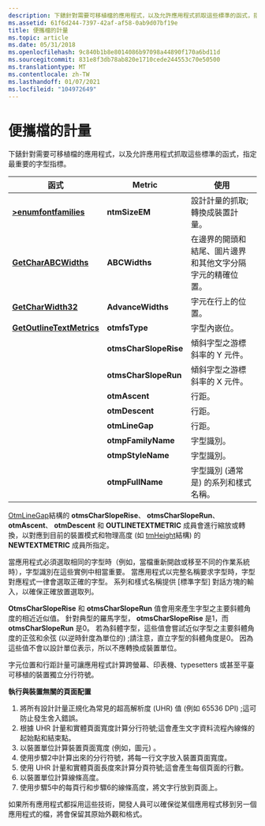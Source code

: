 ```yaml
---
description: 下錶針對需要可移植檔的應用程式，以及允許應用程式抓取這些標準的函式，指定最重要的字型指標。
ms.assetid: 61f6d244-7397-42af-af58-0ab9d07bf19e
title: 便攜檔的計量
ms.topic: article
ms.date: 05/31/2018
ms.openlocfilehash: 9c840b1b8e8014086b97098a44890f170a6bd11d
ms.sourcegitcommit: 831e8f3db78ab820e1710cede244553c70e50500
ms.translationtype: MT
ms.contentlocale: zh-TW
ms.lasthandoff: 01/07/2021
ms.locfileid: "104972649"
---
```

# <a name="metrics-for-portable-documents"></a>便攜檔的計量

下錶針對需要可移植檔的應用程式，以及允許應用程式抓取這些標準的函式，指定最重要的字型指標。



| 函式                                               | Metric                | 使用                                                                                                          |
|--------------------------------------------------------|-----------------------|--------------------------------------------------------------------------------------------------------------|
| [**>enumfontfamilies**](/windows/desktop/api/Wingdi/nf-wingdi-enumfontfamiliesa)           | **ntmSizeEM**         | 設計計量的抓取;轉換成裝置計量。                                                   |
| [**GetCharABCWidths**](/windows/desktop/api/Wingdi/nf-wingdi-getcharabcwidthsa)           | **ABCWidths**         | 在邊界的開頭和結尾、圖片邊界和其他文字分隔字元的精確位置。 |
| [**GetCharWidth32**](/windows/desktop/api/Wingdi/nf-wingdi-getcharwidth32a)               | **AdvanceWidths**     | 字元在行上的位置。                                                                           |
| [**GetOutlineTextMetrics**](/windows/desktop/api/Wingdi/nf-wingdi-getoutlinetextmetricsa) | **otmfsType**         | 字型內嵌位。                                                                                         |
|                                                        | **otmsCharSlopeRise** | 傾斜字型之游標斜率的 Y 元件。                                                            |
|                                                        | **otmsCharSlopeRun**  | 傾斜字型之游標斜率的 X 元件。                                                            |
|                                                        | **otmAscent**         | 行距。                                                                                                |
|                                                        | **otmDescent**        | 行距。                                                                                                |
|                                                        | **otmLineGap**        | 行距。                                                                                                |
|                                                        | **otmpFamilyName**    | 字型識別。                                                                                         |
|                                                        | **otmpStyleName**     | 字型識別。                                                                                         |
|                                                        | **otmpFullName**      | 字型識別 (通常是) 的系列和樣式名稱。                                                      |



 

[OtmLineGap](/windows/desktop/api/Wingdi/ns-wingdi-outlinetextmetrica)結構的 **otmsCharSlopeRise**、 **otmsCharSlopeRun**、 **otmAscent**、 **otmDescent** 和 **OUTLINETEXTMETRIC** 成員會進行縮放或轉換，以對應到目前的裝置模式和物理高度 (如 [tmHeight](/windows/win32/api/wingdi/ns-wingdi-newtextmetrica)結構) 的 **NEWTEXTMETRIC** 成員所指定。

當應用程式必須選取相同的字型時（例如，當檔重新開啟或移至不同的作業系統時），字型識別在這些實例中相當重要。 當應用程式以完整名稱要求字型時，字型對應程式一律會選取正確的字型。 系列和樣式名稱提供 [標準字型] 對話方塊的輸入，以確保正確放置選取列。

**OtmsCharSlopeRise** 和 **otmsCharSlopeRun** 值會用來產生字型之主要斜體角度的相近近似值。 針對典型的羅馬字型， **otmsCharSlopeRise** 是1，而 **otmsCharSlopeRun** 是0。 若為斜體字型，這些值會嘗試近似字型之主要斜體角度的正弦和余弦 (以逆時針度為單位的) ;請注意，直立字型的斜體角度是0。 因為這些值不會以設計單位表示，所以不應轉換成裝置單位。

字元位置和行距計量可讓應用程式計算跨螢幕、印表機、typesetters 或甚至平臺可移植的裝置獨立分行符號。

**執行與裝置無關的頁面配置**

1.  將所有設計計量正規化為常見的超高解析度 (UHR) 值 (例如 65536 DPI) ;這可防止發生舍入錯誤。
2.  根據 UHR 計量和實體頁面寬度計算分行符號;這會產生文字資料流程內線條的起始點和結束點。
3.  以裝置單位計算裝置頁面寬度 (例如，圖元) 。
4.  使用步驟2中計算出來的分行符號，將每一行文字放入裝置頁面寬度。
5.  使用 UHR 計量和實體頁面長度來計算分頁符號;這會產生每個頁面的行數。
6.  以裝置單位計算線條高度。
7.  使用步驟5中的每頁行和步驟6的線條高度，將文字行放到頁面上。

如果所有應用程式都採用這些技術，開發人員可以確保從某個應用程式移到另一個應用程式的檔，將會保留其原始外觀和格式。

 

 



